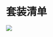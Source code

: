 ﻿---
sidebar_position: 2
sidebar_label: 套装清单
---

# 套装清单

![](https://wiki-media-ef.oss-cn-hongkong.aliyuncs.com/docs/microbit/interesting-case/classroom-smart-pet-feeder-kit/images/microbit-smart-maker-kit-packing-list.png)

